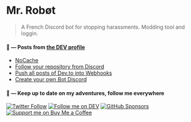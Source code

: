 # Mr. Robøt

> A French Discord bot for stopping harassments. Modding tool and loggin.

####   📝 — Posts from [the DEV profile](https://dev.to/mrrobot)

<!-- BLOG-POST-LIST:START -->
- [NoCache](https://dev.to/mrrobot/nocache-43ob)
- [Follow your repository from Discord](https://dev.to/mrrobot/follow-your-repository-from-discord-52ge)
- [Push all posts of Dev.to into Webhooks](https://dev.to/mrrobot/push-all-posts-of-devto-into-webhooks-3o0h)
- [Create your own Bot Discord](https://dev.to/mrrobot/create-your-own-bot-discord-2hco)
<!-- BLOG-POST-LIST:END -->


#### 🍃 — Keep up to date on my adventures, follow me everywhere

[![Twitter Follow](https://img.shields.io/twitter/follow/Mist3r_Robot?color=%231DA1F2&label=Follow%20me&logo=Twitter&style=for-the-badge)](https://twitter.com/Mist3r_Robot) [![Follow me on DEV](https://img.shields.io/badge/dev.to-%2308090A.svg?&style=for-the-badge&logo=dev.to&logoColor=white&alt=devto)](https://dev.to/mrrobot) [![GitHub Sponsors](https://img.shields.io/badge/Sponsor%20me-%23EA54AE.svg?&style=for-the-badge&logo=github-sponsors&logoColor=white)](https://github.com/sponsors/thomasbnt) [![Support me on Buy Me a Coffee](https://img.shields.io/badge/-Support%20me-%23FFDD00?style=for-the-badge&logo=buy-me-a-coffee&logoColor=black)](https://www.buymeacoffee.com/thomasbn/t?via=thomasbnt)